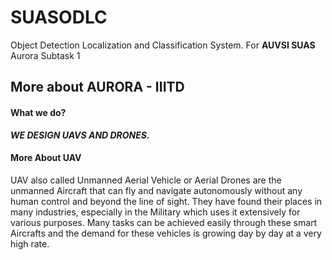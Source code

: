 # SUASODLC
Object Detection Localization and Classification System.
For **AUVSI SUAS**
Aurora Subtask 1

## More about AURORA - IIITD

#### What we do?

***WE DESIGN UAVS AND DRONES.***

#### More About UAV

UAV also called Unmanned Aerial Vehicle or Aerial Drones are the unmanned Aircraft that can fly and navigate autonomously without any human control and beyond the line of sight. They have found their places in many industries, especially in the Military which uses it extensively for various purposes. Many tasks can be achieved easily through these smart Aircrafts and the demand for these vehicles is growing day by day at a very high rate.
